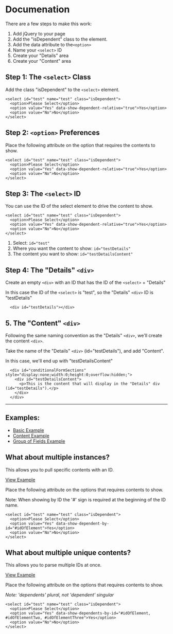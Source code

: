 # Documenation

There are a few steps to make this work:

1. Add jQuery to your page
2. Add the "isDependent" class to the element.
3. Add the data attribute to the`<option>`
4. Name your `<select>` ID
5. Create your "Details" area
6. Create your "Content" area

## Step 1: The `<select>` Class

Add the class "isDependent" to the `<select>` element.

```
<select id="test" name="test" class="isDependent">
  <option>Please Select</option>
  <option value="Yes" data-show-dependent-relative="true">Yes</option>
  <option value="No">No</option>
</select>
```

## Step 2: `<option>` Preferences

Place the following attribute on the option that requires the contents to show.

```
<select id="test" name="test" class="isDependent">
  <option>Please Select</option>
  <option value="Yes" data-show-dependent-relative="true">Yes</option>
  <option value="No">No</option>
</select>
```

## Step 3: The `<select>` ID

You can use the ID of the select element to drive the content to show.
```
<select id="test" name="test" class="isDependent">
  <option>Please Select</option>
  <option value="Yes" data-show-dependent-relative="true">Yes</option>
  <option value="No">No</option>
</select>
```

1. Select: `id="test"`
2. Where you want the content to show: `id="testDetails"`
3. The content you want to show: `id="testDetailsContent"`


## Step 4: The "Details" `<div>`

Create an empty `<div>` with an ID that has the ID of the `<select>` + "Details"

In this case the ID of the `<select>` is "test", so the "Details" `<div>` ID is "testDetails"

```
  <div id="testDetails"></div>
```

## 5. The "Content" `<div>`

Following the same naming convention as the "Details" `<div>`, we'll create the content `<div>`.

Take the name of the "Details" `<div>` (id="testDetails"), and add "Content".

In this case, we'll end up with "testDetailsContent"

```
  <div id="conditionalFormSections" style="display:none;width:0;height:0;overflow:hidden;">
    <div id="testDetailsContent">
      <p>This is the content that will display in the "Details" div (id="testDetails").</p>
    </div>
  </div>
```

<hr />

## Examples:

- <a href="form-example.html">Basic Example</a>
- <a href="form-simple-content.html">Content Example</a>
- <a href="form-simple-fields.html">Group of Fields Example</a>

## What about multiple instances?

This allows you to pull specific contents with an ID.

<a href="form-multiple-content.html">View Example</a>

Place the following attribute on the options that requires contents to show.

Note: When showing by ID the '#' sign is required at the beginning of the ID name.</em>

```
<select id="test" name="test" class="isDependent">
  <option>Please Select</option>
  <option value="Yes" data-show-dependent-by-id="#idOfElement">Yes</option>
  <option value="No">No</option>
</select>
```

## What about multiple unique contents?

This allows you to parse multiple IDs at once.

<a href="form-multiple-ids-at-once.html">View Example</a>

Place the following attribute on the options that requires contents to show.

<em>Note: 'dependents' plural, not 'dependent' singular</em>

```
<select id="test" name="test" class="isDependent">
  <option>Please Select</option>
  <option value="Yes" data-show-dependents-by-id="#idOfElement, #idOfElementTwo, #idOfElementThree">Yes</option>
  <option value="No">No</option>
</select>
```
